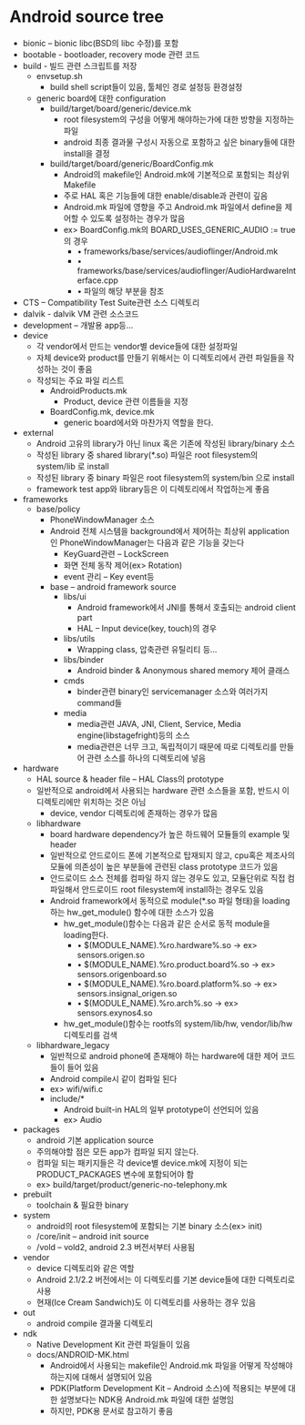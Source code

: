 
Android source tree
=====
-  bionic – bionic libc(BSD의 libc 수정)를 포함  
-  bootable - bootloader, recovery mode 관련 코드  
-  build - 빌드 관련 스크립트를 저장  
	-  envsetup.sh  
		-  build shell script들이 있음, 툴체인 경로 설정등 환경설정  
	-  generic board에 대한 configuration  
		-  build/target/board/generic/device.mk  
			-  root filesystem의 구성을 어떻게 해야하는가에 대한 방향을 지정하는 파일  
			-  android 최종 결과물 구성시 자동으로 포함하고 싶은 binary들에 대한 install을 결정  
		-  build/target/board/generic/BoardConfig.mk  
			-  Android의 makefile인 Android.mk에 기본적으로 포함되는 최상위 Makefile  
			-  주로 HAL 혹은 기능들에 대한 enable/disable과 관련이 깊음  
			-  Android.mk 파일에 영향을 주고 Android.mk 파일에서 define을 제어할 수 있도록 설정하는 경우가 많음  
			-  ex> BoardConfig.mk의 BOARD_USES_GENERIC_AUDIO := true 의 경우  
				- • frameworks/base/services/audioflinger/Android.mk  
				- • frameworks/base/services/audioflinger/AudioHardwareInterface.cpp  
				- • 파일의 해당 부분을 참조  
-  CTS – Compatibility Test Suite관련 소스 디렉토리  
-  dalvik - dalvik VM 관련 소스코드  
-  development – 개발용 app등…  
-  device  
	-  각 vendor에서 만드는 vendor별 device들에 대한 설정파일  
	-  자체 device와 product를 만들기 위해서는 이 디렉토리에서 관련 파일들을 작성하는 것이 좋음  
	-  작성되는 주요 파일 리스트  
		-  AndroidProducts.mk  
			-  Product, device 관련 이름들을 지정  
		-  BoardConfig.mk, device.mk  
			-  generic board에서와 마찬가지 역할을 한다.  
-  external  
	-  Android 고유의 library가 아닌 linux 혹은 기존에 작성된 library/binary 소스  
	-  작성된 library 중 shared library(*.so) 파일은 root filesystem의 system/lib 로 install  
	-  작성된 library 중 binary 파일은 root filesystem의 system/bin 으로 install  
	-  framework test app와 library등은 이 디렉토리에서 작업하는게 좋음  
-  frameworks  
	-  base/policy  
		-  PhoneWindowManager 소스  
		-  Android 전체 시스템을 background에서 제어하는 최상위 application인 PhoneWindowManager는 다음과 같은 기능을 갖는다  
			-  KeyGuard관련 – LockScreen  
			-  화면 전체 동작 제어(ex> Rotation)  
			-  event 관리 – Key event등  
		-  base – android framework source  
			-  libs/ui  
				-  Android framework에서 JNI를 통해서 호출되는 android client part  
				-  HAL – Input device(key, touch)의 경우  
			-  libs/utils  
				-  Wrapping class, 압축관련 유틸리티 등…  
			-  libs/binder  
				-  Android binder & Anonymous shared memory 제어 클래스  
			-  cmds  
				-  binder관련 binary인 servicemanager 소스와 여러가지 command들  
			-  media  
				-  media관련 JAVA, JNI, Client, Service, Media engine(libstagefright)등의 소스  
				-  media관련은 너무 크고, 독립적이기 때문에 따로 디렉토리를 만들어 관련 소스를 하나의 디렉토리에 넣음  
-  hardware  
	-  HAL source & header file – HAL Class의 prototype  
	-  일반적으로 android에서 사용되는 hardware 관련 소스들을 포함, 반드시 이 디렉토리에만 위치하는 것은 아님  
		-  device, vendor 디렉토리에 존재하는 경우가 많음  
	-  libhardware  
		-  board hardware dependency가 높은 하드웨어 모듈들의 example 및 header  
		-  일반적으로 안드로이드 폰에 기본적으로 탑재되지 않고, cpu혹은 제조사의 모듈에 의존성이 높은 부분들에 관련된 class prototype 코드가 있음  
		-  안드로이드 소스 전체를 컴파일 하지 않는 경우도 있고, 모듈단위로 직접 컴파일해서 안드로이드 root filesystem에 install하는 경우도 있음  
		-  Android framework에서 동적으로 module(*.so 파일 형태)을 loading하는 hw_get_module() 함수에 대한 소스가 있음  
			-  hw_get_module()함수는 다음과 같은 순서로 동적 module을 loading한다.  
				- • $(MODULE_NAME).%ro.hardware%.so -> ex> sensors.origen.so  
				- • $(MODULE_NAME).%ro.product.board%.so -> ex> sensors.origenboard.so  
				- • $(MODULE_NAME).%ro.board.platform%.so -> ex> sensors.insignal_origen.so  
				- • $(MODULE_NAME).%ro.arch%.so -> ex> sensors.exynos4.so  
			-  hw_get_module()함수는 rootfs의 system/lib/hw, vendor/lib/hw 디렉토리를 검색  
	-  libhardware_legacy  
		-  일반적으로 android phone에 존재해야 하는 hardware에 대한 제어 코드들이 들어 있음  
		-  Android compile시 같이 컴파일 된다  
		-  ex> wifi/wifi.c  
		-  include/*  
			-  Android built-in HAL의 일부 prototype이 선언되어 있음  
			-  ex> Audio  
-  packages  
	-  android 기본 application source  
	-  주의해야할 점은 모든 app가 컴파일 되지 않는다.  
	-  컴파일 되는 패키지들은 각 device별 device.mk에 지정이 되는 PRODUCT_PACKAGES 변수에 포함되어야 함  
	-  ex> build/target/product/generic-no-telephony.mk  
-  prebuilt  
	-  toolchain & 필요한 binary  
-  system  
	-  android의 root filesystem에 포함되는 기본 binary 소스(ex> init)  
	-  /core/init – android init source  
	-  /vold – vold2, android 2.3 버전서부터 사용됨  
-  vendor  
	-  device 디렉토리와 같은 역할  
	-  Android 2.1/2.2 버전에서는 이 디렉토리를 기본 device들에 대한 디렉토리로 사용  
	-  현재(Ice Cream Sandwich)도 이 디렉토리를 사용하는 경우 있음  
-  out  
	-  android compile 결과물 디렉토리  
-  ndk  
	-  Native Development Kit 관련 파일들이 있음  
	-  docs/ANDROID-MK.html  
		-  Android에서 사용되는 makefile인 Android.mk 파일을 어떻게 작성해야 하는지에 대해서 설명되어 있음  
		-  PDK(Platform Development Kit – Android 소스)에 적용되는 부분에 대한 설명보다는 NDK용 Android.mk 파일에 대한 설명임  
		-  하지만, PDK용 문서로 참고하기 좋음  

